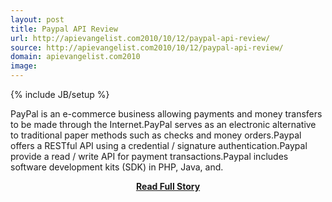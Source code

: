 ```yaml
---
layout: post
title: Paypal API Review
url: http://apievangelist.com2010/10/12/paypal-api-review/
source: http://apievangelist.com2010/10/12/paypal-api-review/
domain: apievangelist.com2010
image: 
---
```

{% include JB/setup %}<p>PayPal is an e-commerce business allowing payments and money transfers to be made through the Internet.PayPal serves as an electronic alternative to traditional paper methods such as checks and money orders.Paypal offers a RESTful API using a credential / signature authentication.Paypal provide a read / write API for payment transactions.Paypal includes software development kits (SDK) in PHP, Java, and.</p>
<center><p><a href="http://apievangelist.com2010/10/12/paypal-api-review/" style='padding:25px; font-sze:18px; font-weight: bold;'>Read Full Story</a></p></center>
